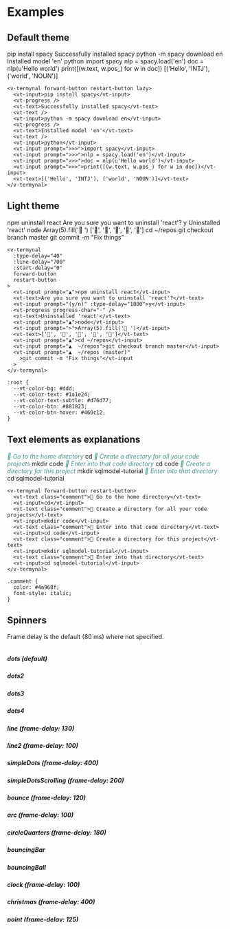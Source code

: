 # Examples

## Default theme

<CodeGroup>

<CodeGroupItem title="Terminal" >

<v-termynal forward-button restart-button lazy>
  <vt-input>pip install spacy</vt-input>
  <vt-progress />
  <vt-text>Successfully installed spacy</vt-text>
  <vt-text />
  <vt-input>python -m spacy download en</vt-input>
  <vt-progress />
  <vt-text>Installed model 'en'</vt-text>
  <vt-text />
  <vt-input>python</vt-input>
  <vt-input prompt=">>>">import spacy</vt-input>
  <vt-input prompt=">>>">nlp = spacy.load('en')</vt-input>
  <vt-input prompt=">>>">doc = nlp(u'Hello world')</vt-input>
  <vt-input prompt=">>>">print([(w.text, w.pos_) for w in doc])</vt-input>
  <vt-text>[('Hello', 'INTJ'), ('world', 'NOUN')]</vt-text>
</v-termynal>

  </CodeGroupItem>
  
  <CodeGroupItem title="HTML">

```html:no-line-numbers
<v-termynal forward-button restart-button lazy>
  <vt-input>pip install spacy</vt-input>
  <vt-progress />
  <vt-text>Successfully installed spacy</vt-text>
  <vt-text />
  <vt-input>python -m spacy download en</vt-input>
  <vt-progress />
  <vt-text>Installed model 'en'</vt-text>
  <vt-text />
  <vt-input>python</vt-input>
  <vt-input prompt=">>>">import spacy</vt-input>
  <vt-input prompt=">>>">nlp = spacy.load('en')</vt-input>
  <vt-input prompt=">>>">doc = nlp(u'Hello world')</vt-input>
  <vt-input prompt=">>>">print([(w.text, w.pos_) for w in doc])</vt-input>
  <vt-text>[('Hello', 'INTJ'), ('world', 'NOUN')]</vt-text>
</v-termynal>
```

  </CodeGroupItem>

</CodeGroup>

## Light theme

<CodeGroup>

<CodeGroupItem title="Terminal" >

<v-termynal class="light" :type-delay="40" :line-delay="700" :start-delay="0" forward-button restart-button lazy>
  <vt-input prompt="▲">npm uninstall react</vt-input>
  <vt-text>Are you sure you want to uninstall 'react'?</vt-text>
  <vt-input prompt="(y/n)" :type-delay="1000">y</vt-input>
  <vt-progress progress-char="·" />
  <vt-text>Uninstalled 'react'</vt-text>
  <vt-input prompt="▲">node</vt-input>
  <vt-input prompt=">">Array(5).fill('🦄 ')</vt-input>
  <vt-text>['🦄', '🦄', '🦄', '🦄', '🦄']</vt-text>
  <vt-input prompt="▲">cd ~/repos</vt-input>
  <vt-input prompt="▲  ~/repos">git checkout branch master</vt-input>
  <vt-input prompt="▲  ~/repos (master)"
    >git commit -m "Fix things"</vt-input
  >
</v-termynal>

  </CodeGroupItem>
  
  <CodeGroupItem title="HTML">

```html:no-line-numbers
<v-termynal
  :type-delay="40"
  :line-delay="700"
  :start-delay="0"
  forward-button
  restart-button
>
  <vt-input prompt="▲">npm uninstall react</vt-input>
  <vt-text>Are you sure you want to uninstall 'react'?</vt-text>
  <vt-input prompt="(y/n)" :type-delay="1000">y</vt-input>
  <vt-progress progress-char="·" />
  <vt-text>Uninstalled 'react'</vt-text>
  <vt-input prompt="▲">node</vt-input>
  <vt-input prompt=">">Array(5).fill('🦄 ')</vt-input>
  <vt-text>['🦄', '🦄', '🦄', '🦄', '🦄']</vt-text>
  <vt-input prompt="▲">cd ~/repos</vt-input>
  <vt-input prompt="▲  ~/repos">git checkout branch master</vt-input>
  <vt-input prompt="▲  ~/repos (master)"
    >git commit -m "Fix things"</vt-input
  >
</v-termynal>
```

  </CodeGroupItem>

  <CodeGroupItem title="CSS">

```css:no-line-numbers
:root {
  --vt-color-bg: #ddd;
  --vt-color-text: #1a1e24;
  --vt-color-text-subtle: #d76d77;
  --vt-color-btn: #881823;
  --vt-color-btn-hover: #460c12;
}
```

  </CodeGroupItem>

</CodeGroup>

## Text elements as explanations

<CodeGroup>

<CodeGroupItem title="Terminal" >

<v-termynal forward-button restart-button lazy>
  <vt-text class="comment">💬 Go to the home directory</vt-text>
  <vt-input>cd</vt-input>
  <vt-text class="comment">💬 Create a directory for all your code projects</vt-text>
  <vt-input>mkdir code</vt-input>
  <vt-text class="comment">💬 Enter into that code directory</vt-text>
  <vt-input>cd code</vt-input>
  <vt-text class="comment">💬 Create a directory for this project</vt-text>
  <vt-input>mkdir sqlmodel-tutorial</vt-input>
  <vt-text class="comment">💬 Enter into that directory</vt-text>
  <vt-input>cd sqlmodel-tutorial</vt-input>
</v-termynal>

  </CodeGroupItem>
  
  <CodeGroupItem title="HTML">

```html:no-line-numbers
<v-termynal forward-button restart-button>
  <vt-text class="comment">💬 Go to the home directory</vt-text>
  <vt-input>cd</vt-input>
  <vt-text class="comment">💬 Create a directory for all your code projects</vt-text>
  <vt-input>mkdir code</vt-input>
  <vt-text class="comment">💬 Enter into that code directory</vt-text>
  <vt-input>cd code</vt-input>
  <vt-text class="comment">💬 Create a directory for this project</vt-text>
  <vt-input>mkdir sqlmodel-tutorial</vt-input>
  <vt-text class="comment">💬 Enter into that directory</vt-text>
  <vt-input>cd sqlmodel-tutorial</vt-input>
</v-termynal>
```

  </CodeGroupItem>

  <CodeGroupItem title="CSS">

```css:no-line-numbers
.comment {
  color: #4a968f;
  font-style: italic;
}
```

  </CodeGroupItem>

</CodeGroup>

## Spinners

Frame delay is the default (80 ms) where not specified.

<div class="spinners">

##### dots (default)

  <v-termynal>
      <vt-spinner type="dots" :duration="Infinity"/>
  </v-termynal>

##### dots2

  <v-termynal>
      <vt-spinner type="dots2" :duration="Infinity"/>
  </v-termynal>

##### dots3

  <v-termynal>
      <vt-spinner type="dots3" :duration="Infinity"/>
  </v-termynal>

##### dots4

  <v-termynal>
      <vt-spinner type="dots4" :duration="Infinity"/>
  </v-termynal>

##### line (frame-delay: 130)

  <v-termynal>
      <vt-spinner type="line" :duration="Infinity" :frame-delay="130"/>
  </v-termynal>

##### line2 (frame-delay: 100)

  <v-termynal>
      <vt-spinner type="line2" :duration="Infinity" :frame-delay="100"/>
  </v-termynal>

##### simpleDots (frame-delay: 400)

  <v-termynal>
      <vt-spinner type="simpleDots" :duration="Infinity" :frame-delay="400"/>
  </v-termynal>

##### simpleDotsScrolling (frame-delay: 200)

  <v-termynal>
      <vt-spinner type="simpleDotsScrolling" :duration="Infinity" :frame-delay="200"/>
  </v-termynal>

##### bounce (frame-delay: 120)

  <v-termynal>
      <vt-spinner type="bounce" :duration="Infinity" :frame-delay="120"/>
  </v-termynal>

##### arc (frame-delay: 100)

  <v-termynal>
      <vt-spinner type="arc" :duration="Infinity" :frame-delay="100"/>
  </v-termynal>

##### circleQuarters (frame-delay: 180)

  <v-termynal>
      <vt-spinner type="circleQuarters" :duration="Infinity" :frame-delay="180"/>
  </v-termynal>

##### bouncingBar

  <v-termynal>
      <vt-spinner type="bouncingBar" :duration="Infinity"/>
  </v-termynal>

##### bouncingBall

  <v-termynal>
      <vt-spinner type="bouncingBall" :duration="Infinity"/>
  </v-termynal>

##### clock (frame-delay: 100)

  <v-termynal>
      <vt-spinner type="clock" :duration="Infinity" :frame-delay="100"/>
  </v-termynal>

##### christmas (frame-delay: 400)

  <v-termynal>
      <vt-spinner type="christmas" :duration="Infinity" :frame-delay="400"/>
  </v-termynal>

##### point (frame-delay: 125)

  <v-termynal>
      <vt-spinner type="point" :duration="Infinity" :frame-delay="125"/>
  </v-termynal>

##### aesthetic

  <v-termynal>
      <vt-spinner type="aesthetic" :duration="Infinity"/>
  </v-termynal>
</div>

<style scoped>
.v-termynal {
  margin-top: 15px;
}

.light {
  --vt-color-bg: #ddd;
  --vt-color-text: #1a1e24;
  --vt-color-text-subtle: #d76d77;
  --vt-color-btn: #881823;
  --vt-color-btn-hover: #460c12;
}

.comment {
  color: #4a968f;
  font-style: italic;
}

.spinners {
  max-height: 40rem;
  overflow: auto;
  padding-right: 15px;
}

.spinners .v-termynal {
  padding: 0.5rem 1rem;
  margin-top: 0.3rem;
}

.spinners .v-termynal::before,
.spinners .v-termynal::after {
  display: none;
}
</style>
